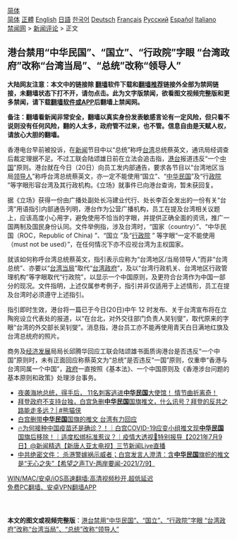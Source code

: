  <!-- 面包屑导航 --> <div class="breadcrumb"><!-- GTranslate: https://gtranslate.io/ -->  <div class="switcher notranslate">  <div class="selected">  <a href="#" onclick="return false;"> 简体</a>  </div>  <div class="option">  <a href="https://www.bannedbook.org" onclick="doGTranslate('zh-CN|zh-CN');jQuery('div.switcher div.selected a').html(jQuery(this).html());return false;" title="简体中文" class="nturl selected"> 简体</a>  <a href="https://www.bannedbook.org/zh-tw/" onclick="doGTranslate('zh-CN|zh-TW');jQuery('div.switcher div.selected a').html(jQuery(this).html());return false;" title="繁體中文" class="nturl"> 正體</a>  <a href="https://www.bannedbook.org/en/" onclick="doGTranslate('zh-CN|en');jQuery('div.switcher div.selected a').html(jQuery(this).html());return false;" title="English" class="nturl"> English</a>  <a href="https://www.bannedbook.org/ja/" onclick="doGTranslate('zh-CN|ja');jQuery('div.switcher div.selected a').html(jQuery(this).html());return false;" title="日本語" class="nturl"> 日語</a>  <a href="https://www.bannedbook.org/ko/" onclick="doGTranslate('zh-CN|ko');jQuery('div.switcher div.selected a').html(jQuery(this).html());return false;" title="한국어" class="nturl"> 한국어</a>  <a href="https://www.bannedbook.org/de/" onclick="doGTranslate('zh-CN|de');jQuery('div.switcher div.selected a').html(jQuery(this).html());return false;" title="Deutsch" class="nturl"> Deutsch</a>  <a href="https://www.bannedbook.org/fr/" onclick="doGTranslate('zh-CN|fr');jQuery('div.switcher div.selected a').html(jQuery(this).html());return false;" title="Français" class="nturl"> Français</a>  <a href="https://www.bannedbook.org/ru/" onclick="doGTranslate('zh-CN|ru');jQuery('div.switcher div.selected a').html(jQuery(this).html());return false;" title="Русский" class="nturl"> Русский</a>  <a href="https://www.bannedbook.org/es/" onclick="doGTranslate('zh-CN|es');jQuery('div.switcher div.selected a').html(jQuery(this).html());return false;" title="Español" class="nturl"> Español</a>  <a href="https://www.bannedbook.org/it/" onclick="doGTranslate('zh-CN|it');jQuery('div.switcher div.selected a').html(jQuery(this).html());return false;" title="Italiano" class="nturl"> Italiano</a>  </div>  </div>      <div class='breadcrumb-sub'><!-- Breadcrumb NavXT 6.3.0 --> <a href="https://www.bannedbook.org/" class="home">禁闻网</a> &gt; <a href="https://www.bannedbook.org/bnews/comments/" class="category">新闻评论</a> &gt; 正文</div></div><h2>港台禁用“中华民国”、“国立”、“行政院”字眼 “台湾政府”改称“台湾当局”、“总统”改称“领导人”</h2> <p class="notice"><b>大陆网友注意：本文中的链接除 <a href="https://github.com/bannedbook/fanqiang" >翻墙</a>软件下载和<a href="https://github.com/killgcd/justmysocks/blob/master/README.md">翻墙推荐</a>链接外全部为禁网链接，未翻墙状态下打不开，请勿点击。此为文字版禁闻，欲看图文视频完整版和更多禁闻，请下载<a href="https://github.com/bannedbook/fanqiang">翻墙软件或APP</a>后翻墙上禁闻网。</p><p>备注：翻墙看新闻非常安全，翻墙以真实身份发表敏感言论有一定风险，但只看不说则没有任何风险，翻的人太多，政府管不过来，也不管。信息自由是天赋人权，请放心大胆的翻墙。</b></p>  <div class="entry">  <p>香港电台早前被投诉，在<span class='wp_keywordlink_affiliate'><a href="https://www.bannedbook.org/" title="新闻">新闻</a></span>节目中以“总统”称呼<a href="https://www.bannedbook.org/bnews/tag/%e5%8f%b0%e6%b9%be/" class="st_tag internal_tag" rel="tag" title="标签 台湾 下的日志">台湾</a>总统蔡英文，通讯局经调查后裁定理据不足。不过工联会陆颂雄日前在立法会追击指，<a href="https://www.bannedbook.org/bnews/tag/%E6%B8%AF%E5%8F%B0/" class="st_tag internal_tag" rel="tag" title="标签 港台 下的日志">港台</a>报道违反“一个<span class='wp_keywordlink_affiliate'><a href="https://www.bannedbook.org/" title="中国" target="_blank">中国</a></span>”原则。港台就在今日（20日）向员工发内部通告，要求各节目以“台湾地区当局<a href="https://www.bannedbook.org/bnews/tag/%E9%A2%86%E5%AF%BC%E4%BA%BA/" class="st_tag internal_tag" rel="tag" title="标签 领导人 下的日志">领导人</a>”称呼台湾总统蔡英文，亦一定不能使用“国立”、“<a href="https://www.bannedbook.org/bnews/tag/%E4%B8%AD%E5%8D%8E/" class="st_tag internal_tag" rel="tag" title="标签 中华 下的日志">中华</a><a href="https://www.bannedbook.org/bnews/tag/%E6%B0%91%E5%9B%BD/" class="st_tag internal_tag" rel="tag" title="标签 民国 下的日志">民国</a>”及“行<a href="https://www.bannedbook.org/bnews/tag/%E6%94%BF%E9%99%A2/" class="st_tag internal_tag" rel="tag" title="标签 政院 下的日志">政院</a> ”等字眼形容台湾及其行政机构。《立场》就事件已向港台查询，暂未获回复。</p> <p>据《立场》获得一份由广播处副处长冯建业代行、处长李百全发出的一份有关“台湾”用语指引内部通告列明，港台作为公营广播机构，员工在提及台湾相关议题上，应该高度小心用字，避免使用不恰当的字眼，并提供正确全面的资讯，推广一国两制及国民身份认同。文件举例指，涉及台湾时，“国家（country）”、“中华民国（ROC，Republic of China) ”、“国立 ”及“<a href="https://www.bannedbook.org/bnews/tag/%E8%A1%8C%E6%94%BF%E9%99%A2/" class="st_tag internal_tag" rel="tag" title="标签 行政院 下的日志">行政院</a> ” 等字眼“一定不能使用（must not be used）”，在任何情况下亦不应视台湾为主权国家。</p>  <p>就该如何称呼台湾总统蔡英文，指引表示应称为“台湾地区/当局领导人”而非“台湾总统”、亦要以“<a href="https://www.bannedbook.org/bnews/tag/%e5%8f%b0%e6%b9%be%e5%bd%93%e5%b1%80/" class="st_tag internal_tag" rel="tag" title="标签 台湾当局 下的日志">台湾当局</a>”取代“<a href="https://www.bannedbook.org/bnews/tag/%E5%8F%B0%E6%B9%BE%E6%94%BF%E5%BA%9C/" class="st_tag internal_tag" rel="tag" title="标签 台湾政府 下的日志">台湾政府</a>”，及以“台湾行政机关、台湾地区行政管理机构”等字眼取代“行政院”，以显示一个中国原则，及更符合台湾作为中国一部分的现况。文件指明，上述仅属参考例子，指引并非仅适用于上述情形，员工在提及台湾时必须遵守上述指引。</p> <p>指引即时生效，港台将一篇已于今日(20日)中午 12 时发布、关于台湾宣布将在立陶宛设立代表处的报道，以“在台北，对外交往部门负责人吴钊燮”，取代原来的字眼“台湾的外交部长吴钊燮”。消息指，港台员工亦不能再使用青天白日满地红旗及台湾总统府的照片。</p>  <p>商务及<span class='wp_keywordlink'><a href="https://www.bannedbook.org/forum2/topic869.html" title="宪政、法治和经济发展——走向市场经济的制度保障" target="_blank">经济发展</a></span>局局长邱腾华回应工联会陆颂雄书面质询港台是否违反“一个中国”原则时，未有正面回应称蔡英文为“总统”是否违反“一国”原则，仅重申“香港与台湾同属一个中国”，<a href="https://www.bannedbook.org/bnews/tag/%e6%94%bf%e5%ba%9c/" class="st_tag internal_tag" rel="tag" title="标签 政府 下的日志">政府</a>一直按照《基本法》、一个中国原则及《香港涉台问题的基本原则和政策》处理涉台事务。</p> <ul class='op-related-articles' title='相关阅读'> <li><a href='https://www.bannedbook.org/bnews/bannedvideo/20210709/1584802.html' target='_blank'>夜袭海地总统，得手后， 11名刺客逃进<b>中华民国</b>大使馆！     情节曲折离奇！</a></li> <li><a href='https://www.bannedbook.org/bnews/comments/20210710/1584176.html' target='_blank'>拜登政府不支持台独，白宫急删<b>中华民国</b>国旗推文，什么讯号？拜登的反共之路能走多远？│#熊猫侠</a></li> <li><a href='https://www.bannedbook.org/bnews/cnnews/hknews/20210710/1584090.html' target='_blank'>白宫删带<b>中华民国</b>国旗的推文 台湾有力回应</a></li> <li><a href='https://www.bannedbook.org/bnews/bannedvideo/20210709/1583887.html' target='_blank'>🔥为何接种中国疫苗还是确诊？！｜白宫COVID-19应变小组推文现<b>中华民国</b>国旗后移除！｜适度松绑标准惹议？｜疫情大透视🔹特别报导【2021年7月9日】@新闻精选【新唐人亚太电视】三节新闻Live直播</a></li> <li><a href='https://www.bannedbook.org/bnews/comments/20210709/1583797.html' target='_blank'>中共绝密文件： 杀港警嫁祸示威者；白宫发言人澄清：含<b>中华民国</b>旗帜的推文是“无心之失”【希望之声TV-两岸要闻-2021/7/9】</a></li> </ul> <p class="texttj"> <a href="https://github.com/bannedbook/fanqiang/wiki/V2ray%E6%9C%BA%E5%9C%BA" target="_blank">WIN/MAC/安卓/iOS高速翻墙:高清视频秒开,超低延迟</a><br/> <a href="https://github.com/bannedbook/fanqiang/wiki/%E7%A6%81%E9%97%BB%E7%BD%91%E5%AE%89%E5%8D%93%E7%BF%BB%E5%A2%99%E6%96%B0%E9%97%BBAPP" target="_blank">免费PC翻墙、安卓VPN翻墙APP</a></p> <p> </p><a name='sharetosocial'></a>  <div style="margin-bottom:5px;padding-bottom:5px;clear:both"> <div id="archive-pix-1" class="banner-ads"> <!-- AuctionX Display platform tag START --> <div id="26318x728x90x621x_ADSLOT2" clicktrack="%%CLICK_URL_ESC%%"></div> <!-- AuctionX Display platform tag END --> </div> <div id="archive-pix-2" class="banner-ads"> <!-- AuctionX Display platform tag START --> <div id="26315x300x250x621x_ADSLOT2" clicktrack="%%CLICK_URL_ESC%%"></div> <!-- AuctionX Display platform tag END --> </div> </div>  <div id="archive-pix-1" class="banner-ads"> <!-- AuctionX Display platform tag START --> <div id="26318x728x90x621x_ADSLOT3" clicktrack="%%CLICK_URL_ESC%%"></div> <!-- AuctionX Display platform tag END --> </div> <div><b>本文的图文或视频完整版</b>：<a href='https://www.bannedbook.org/bnews/comments/20210720/1590778.html'>港台禁用“中华民国”、“国立”、“行政院”字眼 “台湾政府”改称“台湾当局”、“总统”改称“领导人”</a></div>  </div><!--END ENTRY--> 